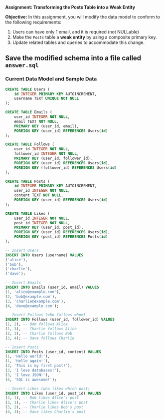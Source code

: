 **Assignment: Transforming the Posts Table into a Weak Entity**

**Objective:**
In this assignment, you will modify the data model to conform to the following requirements:

  1. Users can have only 1 email, and it is required (not NULLable)
  1. Make the `Posts` table a **weak entity** by using a composite primary key. 
  1. Update related tables and queries to accommodate this change.

Save the modified schema into a file called `answer.sql`
---

### **Current Data Model and Sample Data**

```sql
CREATE TABLE Users (
    id INTEGER PRIMARY KEY AUTOINCREMENT,
    username TEXT UNIQUE NOT NULL
);

CREATE TABLE Emails (
    user_id INTEGER NOT NULL,
    email TEXT NOT NULL,
    PRIMARY KEY (user_id, email),
    FOREIGN KEY (user_id) REFERENCES Users(id)
);

CREATE TABLE Follows (
    user_id INTEGER NOT NULL,
    follower_id INTEGER NOT NULL,
    PRIMARY KEY (user_id, follower_id),
    FOREIGN KEY (user_id) REFERENCES Users(id),
    FOREIGN KEY (follower_id) REFERENCES Users(id)
);

CREATE TABLE Posts (
    id INTEGER PRIMARY KEY AUTOINCREMENT,
    user_id INTEGER NOT NULL,
    content TEXT NOT NULL,
    FOREIGN KEY (user_id) REFERENCES Users(id)
);

CREATE TABLE Likes (
    user_id INTEGER NOT NULL,
    post_id INTEGER NOT NULL,
    PRIMARY KEY (user_id, post_id),
    FOREIGN KEY (user_id) REFERENCES Users(id),
    FOREIGN KEY (post_id) REFERENCES Posts(id)
);

-- Insert Users
INSERT INTO Users (username) VALUES
('alice'),
('bob'),
('charlie'),
('dave');

-- Insert Emails
INSERT INTO Emails (user_id, email) VALUES
(1, 'alice@example.com'),
(2, 'bob@example.com'),
(3, 'charlie@example.com'),
(4, 'dave@example.com');

-- Insert Follows (who follows whom)
INSERT INTO Follows (user_id, follower_id) VALUES
(1, 2), -- Bob follows Alice
(1, 3), -- Charlie follows Alice
(2, 3), -- Charlie follows Bob
(3, 4); -- Dave follows Charlie

-- Insert Posts
INSERT INTO Posts (user_id, content) VALUES
(1, 'Hello world!'),
(1, 'Hello again!'),
(2, 'This is my first post!'),
(3, 'I love databases!'),
(3, 'I love JSON!'),
(4, 'SQL is awesome!');

-- Insert Likes (who likes which post)
INSERT INTO Likes (user_id, post_id) VALUES
(2, 1), -- Bob likes Alice's post
(3, 1), -- Charlie likes Alice's post
(3, 2), -- Charlie likes Bob's post
(4, 3); -- Dave likes Charlie's post
```
